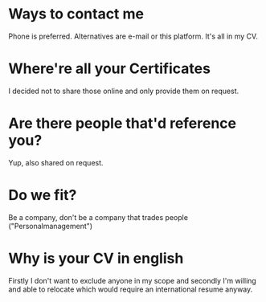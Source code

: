 # Ways to contact me

Phone is preferred. Alternatives are e-mail or this platform. It's all in my CV.

# Where're all your Certificates

I decided not to share those online and only provide them on request.

# Are there people that'd reference you?

Yup, also shared on request.

# Do we fit?

Be a company, don't be a company that trades people ("Personalmanagement")

# Why is your CV in english

Firstly I don't want to exclude anyone in my scope and secondly I'm willing and able to relocate which would require an international resume anyway.
